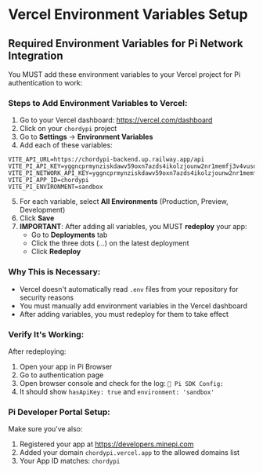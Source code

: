 # Vercel Environment Variables Setup

## Required Environment Variables for Pi Network Integration

You MUST add these environment variables to your Vercel project for Pi authentication to work:

### Steps to Add Environment Variables to Vercel:

1. Go to your Vercel dashboard: https://vercel.com/dashboard
2. Click on your `chordypi` project
3. Go to **Settings** → **Environment Variables**
4. Add each of these variables:

```
VITE_API_URL=https://chordypi-backend.up.railway.app/api
VITE_PI_API_KEY=yggncprmynziskdawv59oxn7azds4ikolzjounw2nr1memfj3v4vusdbbsgghkk5
VITE_PI_NETWORK_API_KEY=yggncprmynziskdawv59oxn7azds4ikolzjounw2nr1memfj3v4vusdbbsgghkk5
VITE_PI_APP_ID=chordypi
VITE_PI_ENVIRONMENT=sandbox
```

5. For each variable, select **All Environments** (Production, Preview, Development)
6. Click **Save**
7. **IMPORTANT**: After adding all variables, you MUST **redeploy** your app:
   - Go to **Deployments** tab
   - Click the three dots (...) on the latest deployment
   - Click **Redeploy**

### Why This is Necessary:

- Vercel doesn't automatically read `.env` files from your repository for security reasons
- You must manually add environment variables in the Vercel dashboard
- After adding variables, you must redeploy for them to take effect

### Verify It's Working:

After redeploying:
1. Open your app in Pi Browser
2. Go to authentication page
3. Open browser console and check for the log: `🔧 Pi SDK Config:`
4. It should show `hasApiKey: true` and `environment: 'sandbox'`

### Pi Developer Portal Setup:

Make sure you've also:
1. Registered your app at https://developers.minepi.com
2. Added your domain `chordypi.vercel.app` to the allowed domains list
3. Your App ID matches: `chordypi`
